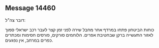 ## Message 14460

דובר צה"ל: 

כוחות הביטחון פתחו במרדף אחר מחבל שירה לפני זמן קצר לעבר רכב ישראלי סמוך לאזור התעשייה ברקן שבחטיבת אפרים. הלוחמים סורקים, פורסים חסימות ומכתרים כפרים במרחב, אין נפגעים.

